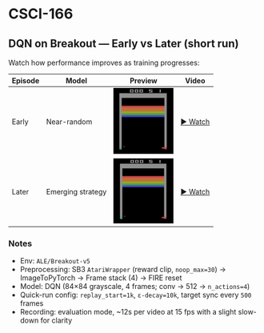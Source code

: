 # CSCI-166

## DQN on Breakout — Early vs Later (short run)

Watch how performance improves as training progresses:

| Episode | Model             | Preview                                      | Video |
|---------|-------------------|----------------------------------------------|-------|
| Early   | Near-random       | <img src="videos/IMG_2523.jpeg" width="120"/> | [▶ Watch](https://raw.githubusercontent.com/ramonadamec/CSCI-166/main/videos/early_breakout.mp4) |
| Later   | Emerging strategy | <img src="videos/IMG_2524.jpeg" width="120"/> | [▶ Watch](https://raw.githubusercontent.com/ramonadamec/CSCI-166/main/videos/later_breakout.mp4) |

### Notes
- Env: `ALE/Breakout-v5`
- Preprocessing: SB3 `AtariWrapper` (reward clip, `noop_max=30`) → ImageToPyTorch → Frame stack (4) → FIRE reset  
- Model: DQN (84×84 grayscale, 4 frames; conv → 512 → `n_actions=4`)
- Quick-run config: `replay_start=1k`, `ε-decay=10k`, target sync every `500` frames
- Recording: evaluation mode, ~12s per video at 15 fps with a slight slow-down for clarity
